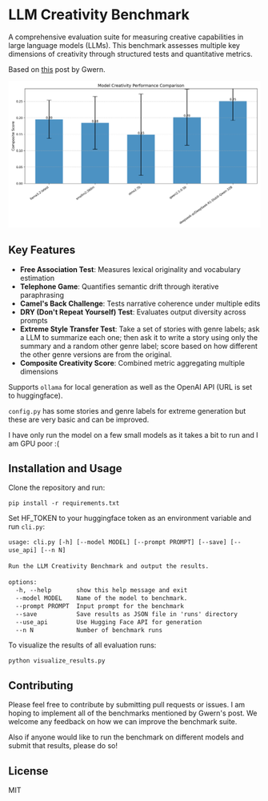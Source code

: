 # LLM Creativity Benchmark
A comprehensive evaluation suite for measuring creative capabilities in large language models (LLMs). This benchmark assesses multiple key dimensions of creativity through structured tests and quantitative metrics.

Based on [this](https://gwern.net/creative-benchmark) post by Gwern.

![results](model_comparison.png)

## Key Features
- **Free Association Test**: Measures lexical originality and vocabulary estimation
- **Telephone Game**: Quantifies semantic drift through iterative paraphrasing
- **Camel's Back Challenge**: Tests narrative coherence under multiple edits
- **DRY (Don't Repeat Yourself) Test**: Evaluates output diversity across prompts
- **Extreme Style Transfer Test**: Take a set of stories with genre labels; ask a LLM to summarize each one; then ask it to write a story using only the summary and a random other genre label; score based on how different the other genre versions are from the original. 
- **Composite Creativity Score**: Combined metric aggregating multiple dimensions

Supports `ollama` for local generation as well as the OpenAI API (URL is set to huggingface).

`config.py` has some stories and genre labels for extreme generation but these are very basic and can be improved.

I have only run the model on a few small models as it takes a bit to run and I am GPU poor :(

## Installation and Usage

Clone the repository and run:

```
pip install -r requirements.txt
```

Set HF_TOKEN to your huggingface token as an environment variable and run `cli.py`:

```
usage: cli.py [-h] [--model MODEL] [--prompt PROMPT] [--save] [--use_api] [--n N]

Run the LLM Creativity Benchmark and output the results.

options:
  -h, --help       show this help message and exit
  --model MODEL    Name of the model to benchmark.
  --prompt PROMPT  Input prompt for the benchmark
  --save           Save results as JSON file in 'runs' directory
  --use_api        Use Hugging Face API for generation
  --n N            Number of benchmark runs
```

To visualize the results of all evaluation runs:

```
python visualize_results.py
```

## Contributing

Please feel free to contribute by submitting pull requests or issues. I am hoping to implement all of the benchmarks mentioned by Gwern's post. We welcome any feedback on how we can improve the benchmark suite.

Also if anyone would like to run the benchmark on different models and submit that results, please do so!

## License

MIT